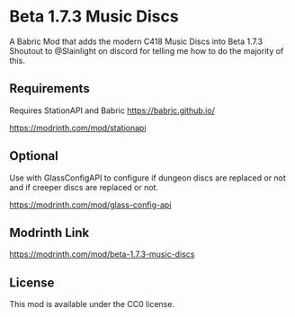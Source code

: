 # Beta 1.7.3 Music Discs
A Babric Mod that adds the modern C418 Music Discs into Beta 1.7.3
Shoutout to @Slainlight on discord for telling me how to do the majority of this.
## Requirements
Requires StationAPI and Babric
https://babric.github.io/

https://modrinth.com/mod/stationapi

## Optional
Use with GlassConfigAPI to configure if dungeon discs are replaced or not and if creeper discs are replaced or not.

https://modrinth.com/mod/glass-config-api

## Modrinth Link
https://modrinth.com/mod/beta-1.7.3-music-discs
## License
This mod is available under the CC0 license.